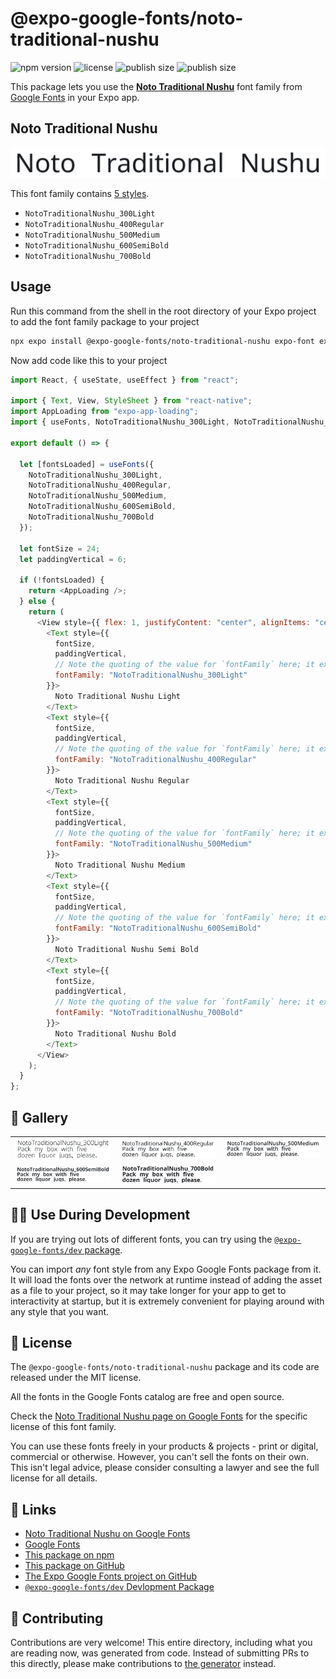 # @expo-google-fonts/noto-traditional-nushu

![npm version](https://flat.badgen.net/npm/v/@expo-google-fonts/noto-traditional-nushu)
![license](https://flat.badgen.net/github/license/expo/google-fonts)
![publish size](https://flat.badgen.net/packagephobia/install/@expo-google-fonts/noto-traditional-nushu)
![publish size](https://flat.badgen.net/packagephobia/publish/@expo-google-fonts/noto-traditional-nushu)

This package lets you use the [**Noto Traditional Nushu**](https://fonts.google.com/specimen/Noto+Traditional+Nushu) font family from [Google Fonts](https://fonts.google.com/) in your Expo app.

## Noto Traditional Nushu

![Noto Traditional Nushu](./font-family.png)

This font family contains [5 styles](#-gallery).

- `NotoTraditionalNushu_300Light`
- `NotoTraditionalNushu_400Regular`
- `NotoTraditionalNushu_500Medium`
- `NotoTraditionalNushu_600SemiBold`
- `NotoTraditionalNushu_700Bold`

## Usage

Run this command from the shell in the root directory of your Expo project to add the font family package to your project

```sh
npx expo install @expo-google-fonts/noto-traditional-nushu expo-font expo-app-loading
```

Now add code like this to your project

```js
import React, { useState, useEffect } from "react";

import { Text, View, StyleSheet } from "react-native";
import AppLoading from "expo-app-loading";
import { useFonts, NotoTraditionalNushu_300Light, NotoTraditionalNushu_400Regular, NotoTraditionalNushu_500Medium, NotoTraditionalNushu_600SemiBold, NotoTraditionalNushu_700Bold } from '@expo-google-fonts/noto-traditional-nushu';

export default () => {

  let [fontsLoaded] = useFonts({
    NotoTraditionalNushu_300Light, 
    NotoTraditionalNushu_400Regular, 
    NotoTraditionalNushu_500Medium, 
    NotoTraditionalNushu_600SemiBold, 
    NotoTraditionalNushu_700Bold
  });

  let fontSize = 24;
  let paddingVertical = 6;

  if (!fontsLoaded) {
    return <AppLoading />;
  } else {
    return (
      <View style={{ flex: 1, justifyContent: "center", alignItems: "center" }}>
        <Text style={{
          fontSize,
          paddingVertical,
          // Note the quoting of the value for `fontFamily` here; it expects a string!
          fontFamily: "NotoTraditionalNushu_300Light"
        }}>
          Noto Traditional Nushu Light
        </Text>
        <Text style={{
          fontSize,
          paddingVertical,
          // Note the quoting of the value for `fontFamily` here; it expects a string!
          fontFamily: "NotoTraditionalNushu_400Regular"
        }}>
          Noto Traditional Nushu Regular
        </Text>
        <Text style={{
          fontSize,
          paddingVertical,
          // Note the quoting of the value for `fontFamily` here; it expects a string!
          fontFamily: "NotoTraditionalNushu_500Medium"
        }}>
          Noto Traditional Nushu Medium
        </Text>
        <Text style={{
          fontSize,
          paddingVertical,
          // Note the quoting of the value for `fontFamily` here; it expects a string!
          fontFamily: "NotoTraditionalNushu_600SemiBold"
        }}>
          Noto Traditional Nushu Semi Bold
        </Text>
        <Text style={{
          fontSize,
          paddingVertical,
          // Note the quoting of the value for `fontFamily` here; it expects a string!
          fontFamily: "NotoTraditionalNushu_700Bold"
        }}>
          Noto Traditional Nushu Bold
        </Text>
      </View>
    );
  }
};
```

## 🔡 Gallery


||||
|-|-|-|
|![NotoTraditionalNushu_300Light](./NotoTraditionalNushu_300Light.ttf.png)|![NotoTraditionalNushu_400Regular](./NotoTraditionalNushu_400Regular.ttf.png)|![NotoTraditionalNushu_500Medium](./NotoTraditionalNushu_500Medium.ttf.png)||
|![NotoTraditionalNushu_600SemiBold](./NotoTraditionalNushu_600SemiBold.ttf.png)|![NotoTraditionalNushu_700Bold](./NotoTraditionalNushu_700Bold.ttf.png)|||


## 👩‍💻 Use During Development

If you are trying out lots of different fonts, you can try using the [`@expo-google-fonts/dev` package](https://github.com/expo/google-fonts/tree/master/font-packages/dev#readme).

You can import _any_ font style from any Expo Google Fonts package from it. It will load the fonts over the network at runtime instead of adding the asset as a file to your project, so it may take longer for your app to get to interactivity at startup, but it is extremely convenient for playing around with any style that you want.


## 📖 License

The `@expo-google-fonts/noto-traditional-nushu` package and its code are released under the MIT license.

All the fonts in the Google Fonts catalog are free and open source.

Check the [Noto Traditional Nushu page on Google Fonts](https://fonts.google.com/specimen/Noto+Traditional+Nushu) for the specific license of this font family.

You can use these fonts freely in your products & projects - print or digital, commercial or otherwise. However, you can't sell the fonts on their own. This isn't legal advice, please consider consulting a lawyer and see the full license for all details.

## 🔗 Links

- [Noto Traditional Nushu on Google Fonts](https://fonts.google.com/specimen/Noto+Traditional+Nushu)
- [Google Fonts](https://fonts.google.com/)
- [This package on npm](https://www.npmjs.com/package/@expo-google-fonts/noto-traditional-nushu)
- [This package on GitHub](https://github.com/expo/google-fonts/tree/master/font-packages/noto-traditional-nushu)
- [The Expo Google Fonts project on GitHub](https://github.com/expo/google-fonts)
- [`@expo-google-fonts/dev` Devlopment Package](https://github.com/expo/google-fonts/tree/master/font-packages/dev)

## 🤝 Contributing

Contributions are very welcome! This entire directory, including what you are reading now, was generated from code. Instead of submitting PRs to this directly, please make contributions to [the generator](https://github.com/expo/google-fonts/tree/master/packages/generator) instead.
